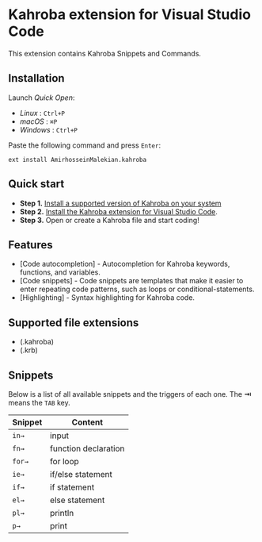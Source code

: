 # Kahroba extension for Visual Studio Code
This extension contains Kahroba Snippets and Commands.
## Installation
Launch _Quick Open_:

- _Linux_ : `Ctrl+P`
- _macOS_ : `⌘P`
- _Windows_ : `Ctrl+P`

Paste the following command and press `Enter`:

```shell
ext install AmirhosseinMalekian.kahroba
```

## Quick start
-   **Step 1.** [Install a supported version of Kahroba on your system](https://github.com/kahroba-lang/kahroba)
-   **Step 2.** [Install the Kahroba extension for Visual Studio Code](https://marketplace.visualstudio.com/items?itemName=AmirhosseinMalekian.kahroba).
-   **Step 3.** Open or create a Kahroba file and start coding!

## Features
* [Code autocompletion] - Autocompletion for Kahroba keywords, functions, and variables.
* [Code snippets] - Code snippets are templates that make it easier to enter repeating code patterns, such as loops or conditional-statements.
* [Highlighting] - Syntax highlighting for Kahroba code.

## Supported file extensions
* (.kahroba)
* (.krb)

## Snippets
Below is a list of all available snippets and the triggers of each one. The **⇥** means the `TAB` key.

| Snippet | Content                                       |
| ------- | --------------------------------------------- |
| `in→`   | input                                 |
| `fn→`  | function declaration                      |
| `for→`  | for loop                               |
| `ie→`  | if/else statement                       |
| `if→` | if statement             |
| `el→`  | else statement                             |
| `pl→`  | println                |
| `p→`    | print                            |
